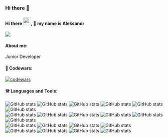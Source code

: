 ### Hi there 👋

<!--
**Tailler2071/Tailler2071** is a ✨ _special_ ✨ repository because its `README.md` (this file) appears on your GitHub profile.

Here are some ideas to get you started:

- 🔭 I’m currently working on ...
- 🌱 I’m currently learning ...
- 👯 I’m looking to collaborate on ...
- 🤔 I’m looking for help with ...
- 💬 Ask me about ...
- 📫 How to reach me: ...
- 😄 Pronouns: ...
- ⚡ Fun fact: ...
-->


#### Hi there <img src="https://github.com/blackcater/blackcater/raw/main/images/Hi.gif" height="25"/>, 👋 my name is Aleksandr
![](https://komarev.com/ghpvc/?username=Tailler1992&style=flat-square)
#### About me: 
Junior Developer

#### :pushpin: Codewars: 
[![codewars](https://www.codewars.com/users/tailler2071/badges/small)](https://www.codewars.com/users/tailler2071)

#### :hammer_and_wrench: Languages and Tools:
![GitHub stats](https://img.shields.io/badge/-HTML5-303133?style=flat-square&logo=html5)
![GitHub stats](https://img.shields.io/badge/-PUG-303133?style=flat-square&logo=pug)
![GitHub stats](https://img.shields.io/badge/-CSS-303133?style=flat-square&logo=css3)
![GitHub stats](https://img.shields.io/badge/-SCSS-303133?style=flat-square&logo=sass)
![GitHub stats](https://img.shields.io/badge/-CSS&#32;Modules-303133?style=flat-square&logo=CSSModules)
![GitHub stats](https://img.shields.io/badge/-БЭМ-303133?style=flat-square&logo=BEM)  
![GitHub stats](https://img.shields.io/badge/-JavaScript-303133?style=flat-square&logo=JavaScript) 
![GitHub stats](https://img.shields.io/badge/-TypeScript-303133?style=flat-square&logo=TypeScript)
![GitHub stats](https://img.shields.io/badge/-React-303133?style=flat-square&logo=React)
![GitHub stats](https://img.shields.io/badge/-React&#32;Router-303133?style=flat-square&logo=ReactRouter)
![GitHub stats](https://img.shields.io/badge/-Redux&#32;Toolkit-303133?style=flat-square&logo=Redux)
![GitHub stats](https://img.shields.io/badge/-Axios-303133?style=flat-square&logo=Axios)  
![GitHub stats](https://img.shields.io/badge/-Webpack-303133?style=flat-square&logo=Webpack) 
![GitHub stats](https://img.shields.io/badge/-Gulp-303133?style=flat-square&logo=Gulp)
![GitHub stats](https://img.shields.io/badge/-Git-303133?style=flat-square&logo=git) 
![GitHub stats](https://img.shields.io/badge/-GitHub-303133?style=flat-square&logo=GitHub)  
![GitHub stats](https://img.shields.io/badge/-WebStorm-303133?style=flat-square&logo=WebStorm) 
![GitHub stats](https://img.shields.io/badge/-Visual&#32;Studio&#32;Code-303133?style=flat-square&logo=VisualStudioCode) 
![GitHub stats](https://img.shields.io/badge/-Figma-303133?style=flat-square&logo=Figma) 
![GitHub stats](https://img.shields.io/badge/-Adobe&#32;Photoshop-303133?style=flat-square&logo=AdobePhotoshop)

